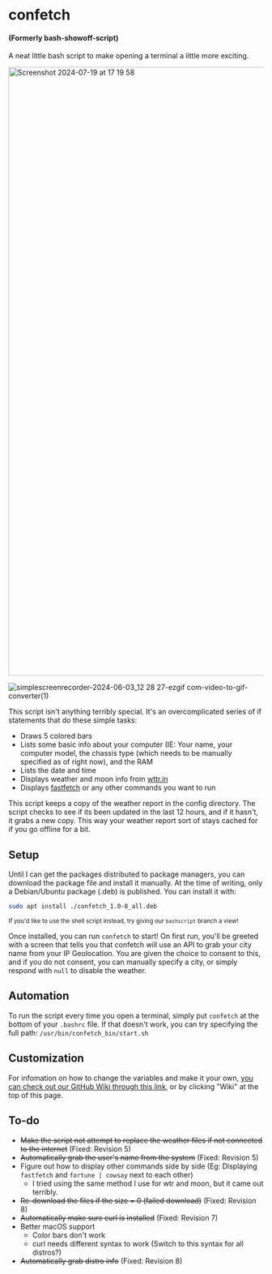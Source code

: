 # confetch
#### (Formerly bash-showoff-script)
A neat little bash script to make opening a terminal a little more exciting.

<img width="1201" alt="Screenshot 2024-07-19 at 17 19 58" src="https://github.com/user-attachments/assets/7b4118a9-5e9d-40c8-b965-79873803ca0d">

![simplescreenrecorder-2024-06-03_12 28 27-ezgif com-video-to-gif-converter(1)](https://github.com/THEWHITEBOY503/bash-showoff-script/assets/28698926/e9a746f4-b6da-4a47-a4f8-32b64642d364)


This script isn't anything terribly special. It's an overcomplicated series of if statements that do these simple tasks:

- Draws 5 colored bars
- Lists some basic info about your computer (IE: Your name, your computer model, the chassis type (which needs to be manually specified as of right now), and the RAM
- Lists the date and time
- Displays weather and moon info from [wttr.in](https://github.com/chubin/wttr.in)
- Displays [fastfetch](https://github.com/fastfetch-cli/fastfetch) or any other commands you want to run

This script keeps a copy of the weather report in the config directory. The script checks to see if its been updated in the last 12 hours, and if it hasn't, it grabs a new copy. This way your weather report sort of stays cached for if you go offline for a bit. 

## Setup
Until I can get the packages distributed to package managers, you can download the package file and install it manually.
At the time of writing, only a Debian/Ubuntu package (.deb) is published. You can install it with:
```bash
sudo apt install ./confetch_1.0-8_all.deb
```
<sub>If you'd like to use the shell script instead, try giving our `bashscript` branch a view!</sub>

Once installed, you can run `confetch` to start! On first run, you'll be greeted with a screen that tells you that confetch will use an API to grab your city name from your IP Geolocation. You are given the choice to consent to this, and if you do not consent, you can manually specify a city, or simply respond with `null` to disable the weather.

## Automation
To run the script every time you open a terminal, simply put `confetch` at the bottom of your `.bashrc` file. If that doesn't work, you can try specifying the full path: `/usr/bin/confetch_bin/start.sh`

## Customization
For infomation on how to change the variables and make it your own, [you can check out our GitHub Wiki through this link](https://github.com/THEWHITEBOY503/bash-showoff-script/wiki/Customizing-bash%E2%80%90showoff%E2%80%90script), or by clicking "Wiki" at the top of this page.

## To-do
- ~~Make the script not attempt to replace the weather files if not connected to the internet~~ (Fixed: Revision 5)
- ~~Automatically grab the user's name from the system~~ (Fixed: Revision 5)
- Figure out how to display other commands side by side (Eg: Displaying `fastfetch` and `fortune | cowsay` next to each other)
  - I tried using the same method I use for wtr and moon, but it came out terribly.
- ~~Re-download the files if the size = 0 (failed download)~~ (Fixed: Revision 8)
- ~~Automatically make sure curl is installed~~ (Fixed: Revision 7)
- Better macOS support
  - Color bars don't work
  - curl needs different syntax to work (Switch to this syntax for all distros?)
- ~~Automatically grab distro info~~ (Fixed: Revision 8)
